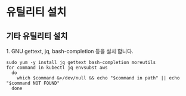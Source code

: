 # 유틸리티 설치

## 기타 유틸리티 설치

1\. GNU gettext, jq, bash-completion 등을 설치 합니다.

```
sudo yum -y install jq gettext bash-completion moreutils
for command in kubectl jq envsubst aws
  do
    which $command &>/dev/null && echo "$command in path" || echo "$command NOT FOUND"
  done

```
